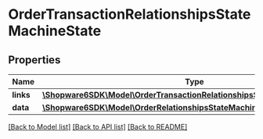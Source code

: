 # OrderTransactionRelationshipsStateMachineState

## Properties
Name | Type | Description | Notes
------------ | ------------- | ------------- | -------------
**links** | [**\Shopware6SDK\Model\OrderTransactionRelationshipsStateMachineStateLinks**](OrderTransactionRelationshipsStateMachineStateLinks.md) |  | [optional] 
**data** | [**\Shopware6SDK\Model\OrderRelationshipsStateMachineStateData**](OrderRelationshipsStateMachineStateData.md) |  | [optional] 

[[Back to Model list]](../../README.md#documentation-for-models) [[Back to API list]](../../README.md#documentation-for-api-endpoints) [[Back to README]](../../README.md)

